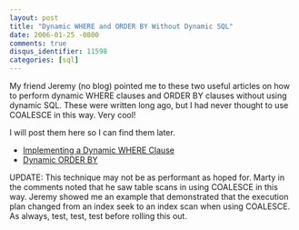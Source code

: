 ```yaml
---
layout: post
title: "Dynamic WHERE and ORDER BY Without Dynamic SQL"
date: 2006-01-25 -0800
comments: true
disqus_identifier: 11598
categories: [sql]
---
```

My friend Jeremy (no blog) pointed me to these two useful articles on
how to perform dynamic WHERE clauses and ORDER BY clauses without using
dynamic SQL. These were written long ago, but I had never thought to use
COALESCE in this way. Very cool!

I will post them here so I can find them later.

-   [Implementing a Dynamic WHERE Clause](http://www.sqlteam.com/item.asp?ItemID=2077)
-   [Dynamic ORDER BY](http://www.sqlteam.com/item.asp?ItemID=2209)

UPDATE: This technique may not be as performant as hoped for. Marty in
the comments noted that he saw table scans in using COALESCE in this
way. Jeremy showed me an example that demonstrated that the execution
plan changed from an index seek to an index scan when using COALESCE. As
always, test, test, test before rolling this out.

